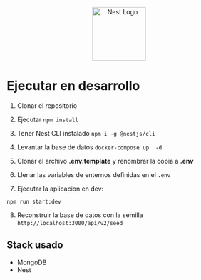 <p align="center">
  <a href="http://nestjs.com/" target="blank"><img src="https://nestjs.com/img/logo-small.svg" width="120" alt="Nest Logo" /></a>
</p>

# Ejecutar en  desarrollo

1. Clonar el repositorio
2. Ejecutar
```npm install```
3. Tener Nest CLI instalado
```npm i -g @nestjs/cli```

4. Levantar la base de datos
```docker-compose up  -d```

5. Clonar el archivo  __.env.template__ y renombrar la copia a __.env__

6. Llenar las variables de enternos definidas en el ```.env```

7. Ejecutar la aplicacion en dev:
```
npm run start:dev
```

8. Reconstruir la base de datos con la semilla
```http://localhost:3000/api/v2/seed```

##  Stack usado
* MongoDB
* Nest